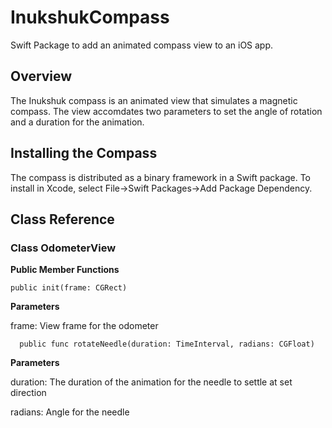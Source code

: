 # InukshukCompass

Swift Package to add an animated compass view to an iOS app.

## Overview

The Inukshuk compass is an animated view that simulates a magnetic compass.  The view accomdates two parameters to set the angle of rotation and a duration for the animation.

## Installing the Compass

The compass is distributed as a binary framework in a Swift package.  To install in Xcode, select File->Swift Packages->Add Package Dependency.

## Class Reference

### Class OdometerView

**Public Member Functions**

    public init(frame: CGRect)
     
**Parameters**
     
frame: View frame for the odometer
     
      public func rotateNeedle(duration: TimeInterval, radians: CGFloat)
     
**Parameters**
     
duration:  The duration of the animation for the needle to settle at set direction

radians:  Angle for the needle



